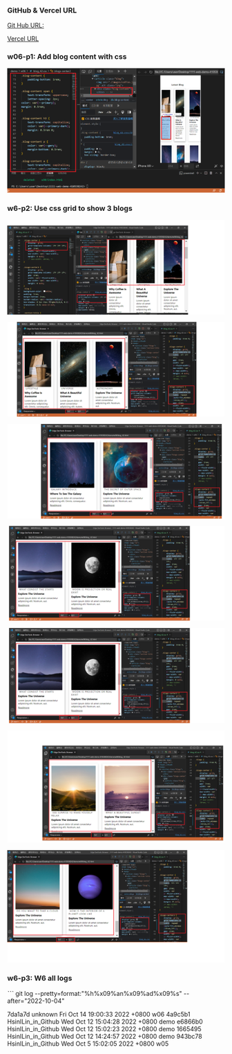 ### GitHub & Vercel URL

[Git Hub URL:](https://vercel.com/410538242/1111-web-demo-410538242-i8tv)

[Vercel URL](https://1111-web-demo-410538242-i8tv.vercel.app/)

### w06-p1: Add blog content with css

![](/demo/md/w06/w06-1.png)

### w6-p2: Use css grid to show 3 blogs

![](/demo/md/w06/w06-2.png)

![](/demo/md/w06/w06-3.png)

![](/demo/md/w06/w06-3-2.png)

![](/demo/md/w06/w06-3-3.png)

![](/demo/md/w06/w06-3-3.png)

![](/demo/md/w06/w06-3-4.png)

![](/demo/md/w06/w06-3-5.png)

### w6-p3: W6 all logs

ˋˋˋ
git log --pretty=format:"%h%x09%an%x09%ad%x09%s" --after="2022-10-04"

7da1a7d unknown Fri Oct 14 19:00:33 2022 +0800  w06
4a9c5b1 HsinILin_in_Github      Wed Oct 12 15:04:28 2022 +0800  demo
e6866b0 HsinILin_in_Github      Wed Oct 12 15:02:23 2022 +0800  demo
1665495 HsinILin_in_Github      Wed Oct 12 14:24:57 2022 +0800  demo
943bc78 HsinILin_in_Github      Wed Oct 5 15:02:05 2022 +0800   w05